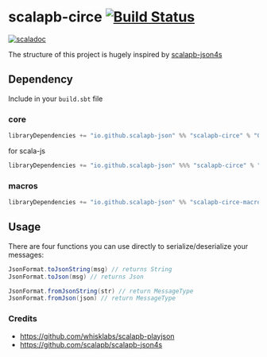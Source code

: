 # scalapb-circe [![Build Status](https://travis-ci.com/scalapb-json/scalapb-circe.svg?branch=master)](https://travis-ci.com/github/scalapb-json/scalapb-circe)
[![scaladoc](https://javadoc-badge.appspot.com/io.github.scalapb-json/scalapb-circe_2.12.svg?label=scaladoc)](https://javadoc-badge.appspot.com/io.github.scalapb-json/scalapb-circe_2.12/scalapb_circe/index.html?javadocio=true)

The structure of this project is hugely inspired by [scalapb-json4s](https://github.com/scalapb/scalapb-json4s)

## Dependency

Include in your `build.sbt` file

### core

```scala
libraryDependencies += "io.github.scalapb-json" %% "scalapb-circe" % "0.7.2"
```

for scala-js

```scala
libraryDependencies += "io.github.scalapb-json" %%% "scalapb-circe" % "0.7.2"
```

### macros

```scala
libraryDependencies += "io.github.scalapb-json" %% "scalapb-circe-macros" % "0.7.2"
```

## Usage

There are four functions you can use directly to serialize/deserialize your messages:

```scala
JsonFormat.toJsonString(msg) // returns String
JsonFormat.toJson(msg) // returns Json

JsonFormat.fromJsonString(str) // return MessageType
JsonFormat.fromJson(json) // return MessageType
```

### Credits

- https://github.com/whisklabs/scalapb-playjson
- https://github.com/scalapb/scalapb-json4s
